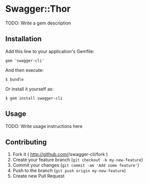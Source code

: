 # Swagger::Thor

TODO: Write a gem description

## Installation

Add this line to your application's Gemfile:

    gem 'swagger-cli'

And then execute:

    $ bundle

Or install it yourself as:

    $ gem install swagger-cli

## Usage

TODO: Write usage instructions here

## Contributing

1. Fork it ( http://github.com/<my-github-username>/swagger-cli/fork )
2. Create your feature branch (`git checkout -b my-new-feature`)
3. Commit your changes (`git commit -am 'Add some feature'`)
4. Push to the branch (`git push origin my-new-feature`)
5. Create new Pull Request

